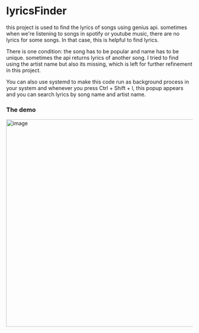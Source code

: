 # lyricsFinder


this project is used to find the lyrics of songs using genius api. sometimes when we're listening to songs in spotify or youtube music, there are no lyrics for some songs. In that case, this is helpful to find lyrics. 

There is one condition: the song has to be popular and name has to be unique. sometimes the api returns lyrics of another song. I tried to find using the artist name but also its missing, which is left for further refinement in this project. 

You can also use systemd to make this code run as background process in your system and whenever you press Ctrl + Shift + l, this popup appears and you can search lyrics by song name and artist name. 

### The demo
<img width="946" height="560" alt="image" src="https://github.com/user-attachments/assets/94ab4626-34bb-4b8b-b877-0cd5d5518f16" />
